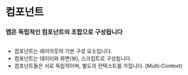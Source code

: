 # 컴포넌트

### 앱은 독립적인 컴포넌트의 조합으로 구성됩니다

<img src="images/component.png" alt="" data-size="original">

* 컴포넌트는 레이아웃의 기본 구성 요소입니다.
* 컴포넌트는 데이터와 화면(뷰), 스크립트로 구성됩니다.
* 컴포넌트들은 서로 독립적이며, 별도의 컨텍스트를 가집니다. (Multi-Context)
